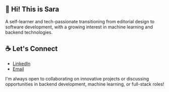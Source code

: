 ## 👋 Hi! This is Sara
A self-learner and tech-passionate transitioning from editorial design to software development, with a growing interest in machine learning and backend technologies.

## ☕️ Let's Connect
- [LinkedIn](https://www.linkedin.com/in/saradomenechm)
- [Email](mailto:sara.domenechm@gmail.com)

I'm always open to collaborating on innovative projects or discussing opportunities in backend development, machine learning, or full-stack roles!
